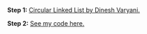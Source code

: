 **Step 1:** [Circular Linked List by Dinesh Varyani.](https://youtube.com/playlist?list=PLFiCMqYy50jG4Cd3t9Hj92gDHiKvdz2tO)

**Step 2:** [See my code here.](./CircularLL.java)
